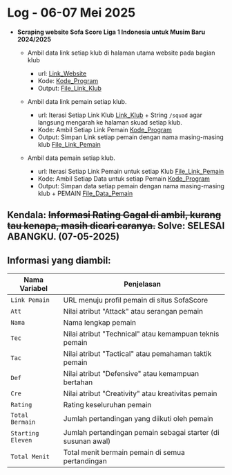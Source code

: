 # Log - 06-07 Mei 2025

- **Scraping website Sofa Score Liga 1 Indonesia untuk Musim Baru 2024/2025**

  - Ambil data link setiap klub di halaman utama website pada bagian klub

    - url: [Link_Website](https://www.sofascore.com/id/turnamen/sepak-bola/indonesia/liga-1/1015#id:65049)
    - Kode: [Kode_Program](../Sofa%20Score/scrap_link_klub.ipynb)
    - Output: [File_Link_Klub](../Sofa%20Score/Link_Klub.csv)

  - Ambil data link pemain setiap klub.

    - url: Iterasi Setiap Link Klub [Link_Klub](../Sofa%20Score/Link_Klub.csv) + String `/squad` agar langsung mengarah ke halaman skuad setiap klub.
    - Kode: Ambil Setiap Link Pemain [Kode_Program](../Sofa%20Score/scrap_link_pemain.ipynb)
    - Output: Simpan Link setiap pemain dengan nama masing-masing klub [File_Link_Pemain](../Sofa%20Score/Link%20Pemain/)

  - Ambil data pemain setiap klub.
    - url: Iterasi Setiap Link Pemain untuk setiap Klub [File_Link_Pemain](../Sofa%20Score/Link%20Pemain/)
    - Kode: Ambil Setiap Data untuk setiap Pemain [Kode_Program](../Sofa%20Score/scrap_data_pemain.ipynb)
    - Output: Simpan data setiap pemain dengan nama masing-masing klub + PEMAIN [File_Data_Pemain](../Sofa%20Score/Data%20Pemain/)

**Kendala**: ~~Informasi Rating Gagal di ambil, kurang tau kenapa, masih dicari caranya.~~
**Solve**: SELESAI ABANGKU. (07-05-2025)
--

## Informasi yang diambil:

| **Nama Variabel** | **Penjelasan**                                               |
| ----------------- | ------------------------------------------------------------ |
| `Link Pemain`     | URL menuju profil pemain di situs SofaScore                  |
| `Att`             | Nilai atribut "Attack" atau serangan pemain                  |
| `Nama`            | Nama lengkap pemain                                          |
| `Tec`             | Nilai atribut "Technical" atau kemampuan teknis pemain       |
| `Tac`             | Nilai atribut "Tactical" atau pemahaman taktik pemain        |
| `Def`             | Nilai atribut "Defensive" atau kemampuan bertahan            |
| `Cre`             | Nilai atribut "Creativity" atau kreativitas pemain           |
| `Rating`          | Rating keseluruhan pemain                                    |
| `Total Bermain`   | Jumlah pertandingan yang diikuti oleh pemain                 |
| `Starting Eleven` | Jumlah pertandingan pemain sebagai starter (di susunan awal) |
| `Total Menit`     | Total menit bermain pemain di semua pertandingan             |
